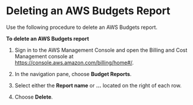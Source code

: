 # Deleting an AWS Budgets Report<a name="delete-budget-report"></a>

Use the following procedure to delete an AWS Budgets report\.<a name="delete-budget-report-steps"></a>

**To delete an AWS Budgets report**

1. Sign in to the AWS Management Console and open the Billing and Cost Management console at [https://console\.aws\.amazon\.com/billing/home\#/](https://console.aws.amazon.com/billing/home)\.

1. In the navigation pane, choose **Budget Reports**\.

1. Select either the **Report name** or **\.\.\.** located on the right of each row\.

1. Choose **Delete**\.